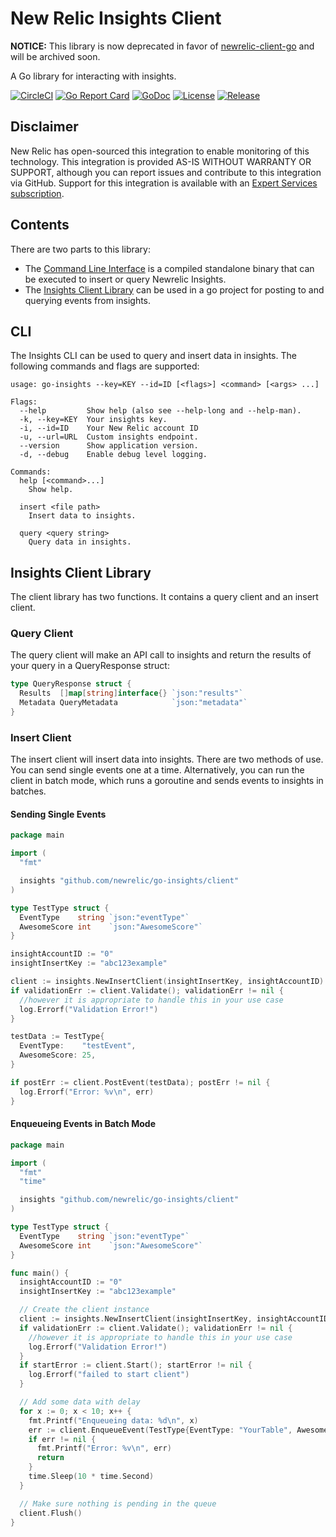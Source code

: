 # New Relic Insights Client

**NOTICE:** This library is now deprecated in favor of [newrelic-client-go](https://github.com/newrelic/newrelic-client-go) and will be archived soon.

A Go library for interacting with insights.

[![CircleCI](https://circleci.com/gh/newrelic/go-insights.svg?style=svg)](https://circleci.com/gh/newrelic/go-insights)
[![Go Report Card](https://goreportcard.com/badge/github.com/newrelic/go-insights?style=flat-square)](https://goreportcard.com/report/github.com/newrelic/go-insights)
[![GoDoc](https://godoc.org/github.com/newrelic/go-insights?status.svg)](https://godoc.org/github.com/newrelic/go-insights)
[![License](https://img.shields.io/badge/License-Apache%202.0-blue.svg)](https://github.com/newrelic/go-insights/blob/master/LICENSE)
[![Release](https://img.shields.io/github/release/newrelic/go-insights?style=flat-square)](https://github.com/newrelic/go-insights/releases/latest)


## Disclaimer
New Relic has open-sourced this integration to enable monitoring of this technology. This integration is provided AS-IS WITHOUT WARRANTY OR SUPPORT, although you can report issues and contribute to this integration via GitHub. Support for this integration is available with an [Expert Services subscription](newrelic.com/expertservices).

## Contents

There are two parts to this library:
* The [Command Line Interface](#cli) is a compiled standalone binary that can be executed to insert or query Newrelic Insights.
* The [Insights Client Library](#insights-client-library) can be used in a go project for posting to and querying events from insights.

## CLI

The Insights CLI can be used to query and insert data in insights.
The following commands and flags are supported:

```
usage: go-insights --key=KEY --id=ID [<flags>] <command> [<args> ...]

Flags:
  --help         Show help (also see --help-long and --help-man).
  -k, --key=KEY  Your insights key.
  -i, --id=ID    Your New Relic account ID
  -u, --url=URL  Custom insights endpoint.
  --version      Show application version.
  -d, --debug    Enable debug level logging.

Commands:
  help [<command>...]
    Show help.

  insert <file path>
    Insert data to insights.

  query <query string>
    Query data in insights.
```

## Insights Client Library
The client library has two functions. It contains a query client and an insert client.

### Query Client
The query client will make an API call to insights and return the results of your query in a QueryResponse struct:

```go
type QueryResponse struct {
  Results  []map[string]interface{} `json:"results"`
  Metadata QueryMetadata            `json:"metadata"`
}
```

### Insert Client
The insert client will insert data into insights.
There are two methods of use. You can send single events one at a time. Alternatively, you can run the client in batch mode, which runs a goroutine and sends
events to insights in batches.

#### Sending Single Events
```go
package main

import (
  "fmt"

  insights "github.com/newrelic/go-insights/client"
)

type TestType struct {
  EventType    string `json:"eventType"`
  AwesomeScore int    `json:"AwesomeScore"`
}

insightAccountID := "0"
insightInsertKey := "abc123example"

client := insights.NewInsertClient(insightInsertKey, insightAccountID)
if validationErr := client.Validate(); validationErr != nil {
  //however it is appropriate to handle this in your use case
  log.Errorf("Validation Error!")
}

testData := TestType{
  EventType:    "testEvent",
  AwesomeScore: 25,
}

if postErr := client.PostEvent(testData); postErr != nil {
  log.Errorf("Error: %v\n", err)
}
```

#### Enqueueing Events in Batch Mode

```go
package main

import (
  "fmt"
  "time"

  insights "github.com/newrelic/go-insights/client"
)

type TestType struct {
  EventType    string `json:"eventType"`
  AwesomeScore int    `json:"AwesomeScore"`
}

func main() {
  insightAccountID := "0"
  insightInsertKey := "abc123example"

  // Create the client instance
  client := insights.NewInsertClient(insightInsertKey, insightAccountID)
  if validationErr := client.Validate(); validationErr != nil {
    //however it is appropriate to handle this in your use case
    log.Errorf("Validation Error!")
  }
  if startError := client.Start(); startError != nil {
    log.Errorf("failed to start client")
  }

  // Add some data with delay
  for x := 0; x < 10; x++ {
    fmt.Printf("Enqueueing data: %d\n", x)
    err := client.EnqueueEvent(TestType{EventType: "YourTable", AwesomeScore: 9000 + x})
    if err != nil {
      fmt.Printf("Error: %v\n", err)
      return
    }
    time.Sleep(10 * time.Second)
  }

  // Make sure nothing is pending in the queue
  client.Flush()
}
```

